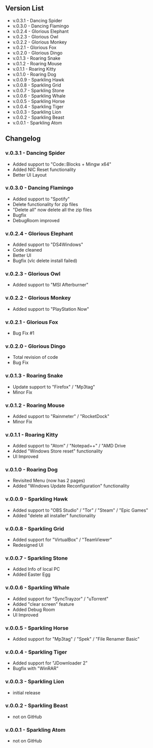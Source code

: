 ## Version List
 - v.0.3.1 - Dancing Spider
 - v.0.3.0 - Dancing Flamingo
 - v.0.2.4 - Glorious Elephant
 - v.0.2.3 - Glorious Owl
 - v.0.2.2 - Glorious Monkey
 - v.0.2.1 - Glorious Fox
 - v.0.2.0 - Glorious Dingo
 - v.0.1.3 - Roaring Snake
 - v.0.1.2 - Roaring Mouse
 - v.0.1.1 - Roaring Kitty
 - v.0.1.0 - Roaring Dog
 - v.0.0.9 - Sparkling Hawk
 - v.0.0.8 - Sparkling Grid
 - v.0.0.7 - Sparkling Stone
 - v.0.0.6 - Sparkling Whale
 - v.0.0.5 - Sparkling Horse
 - v.0.0.4 - Sparkling Tiger
 - v.0.0.3 - Sparkling Lion
 - v.0.0.2 - Sparkling Beast
 - v.0.0.1 - Sparkling Atom

## Changelog
### v.0.3.1 - Dancing Spider
+ Added support to "Code::Blocks + Mingw x64"
+ Added NIC Reset functionality
+ Better UI Layout

### v.0.3.0 - Dancing Flamingo
+ Added support to "Spotify"
+ Delete functionality for zip files
+ "Delete all" now delete all the zip files
+ Bugfix
+ DebugRoom improved

### v.0.2.4 - Glorious Elephant
+ Added support to "DS4Windows"
+ Code cleaned
+ Better UI
+ Bugfix (vlc delete install failed)

### v.0.2.3 - Glorious Owl
+ Added support to "MSI Afterburner"

### v.0.2.2 - Glorious Monkey
+ Added support to "PlayStation Now"

### v.0.2.1 - Glorious Fox
+ Bug Fix #1

### v.0.2.0 - Glorious Dingo
+ Total revision of code
+ Bug Fix

### v.0.1.3 - Roaring Snake
+ Update support to "Firefox" / "Mp3tag"
+ Minor Fix

### v.0.1.2 - Roaring Mouse
+ Added support to "Rainmeter" / "RocketDock"
+ Minor Fix

### v.0.1.1 - Roaring Kitty
+ Added support to "Atom" / "Notepad++" / "AMD Drive
+ Added "Windows Store reset" functionality
+ UI Improved

### v.0.1.0 - Roaring Dog
+ Revisited Menu (now has 2 pages)
+ Added "Windows Update Reconfiguration" functionality

### v.0.0.9 - Sparkling Hawk
+ Added support to "OBS Studio" / "Tor" / "Steam" / "Epic Games"
+ Added "delete all installer" functionality

### v.0.0.8 - Sparkling Grid
+ Added support for "VirtualBox" / "TeamViewer"
+ Redesigned UI

### v.0.0.7 - Sparkling Stone
+ Added Info of local PC
+ Added Easter Egg

### v.0.0.6 - Sparkling Whale
+ Added support for "SyncTrayzor" / "uTorrent"
+ Added "clear screen" feature
+ Added Debug Room
+ UI Improved

### v.0.0.5 - Sparkling Horse
+ Added support for "Mp3tag" / "Spek" / "File Renamer Basic"

### v.0.0.4 - Sparkling Tiger
+ Added support for "JDownloader 2"
+ Bugfix with "WinRAR"

### v.0.0.3 - Sparkling Lion
+ initial release

### v.0.0.2 - Sparkling Beast
- not on GitHub

### v.0.0.1 - Sparkling Atom
- not on GitHub
